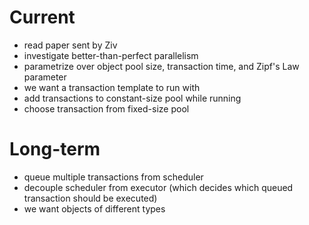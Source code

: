 # Current
- read paper sent by Ziv
- investigate better-than-perfect parallelism
- parametrize over object pool size, transaction time, and Zipf's Law parameter
- we want a transaction template to run with
- add transactions to constant-size pool while running
- choose transaction from fixed-size pool

# Long-term
- queue multiple transactions from scheduler
- decouple scheduler from executor (which decides which queued transaction should be executed)
- we want objects of different types
